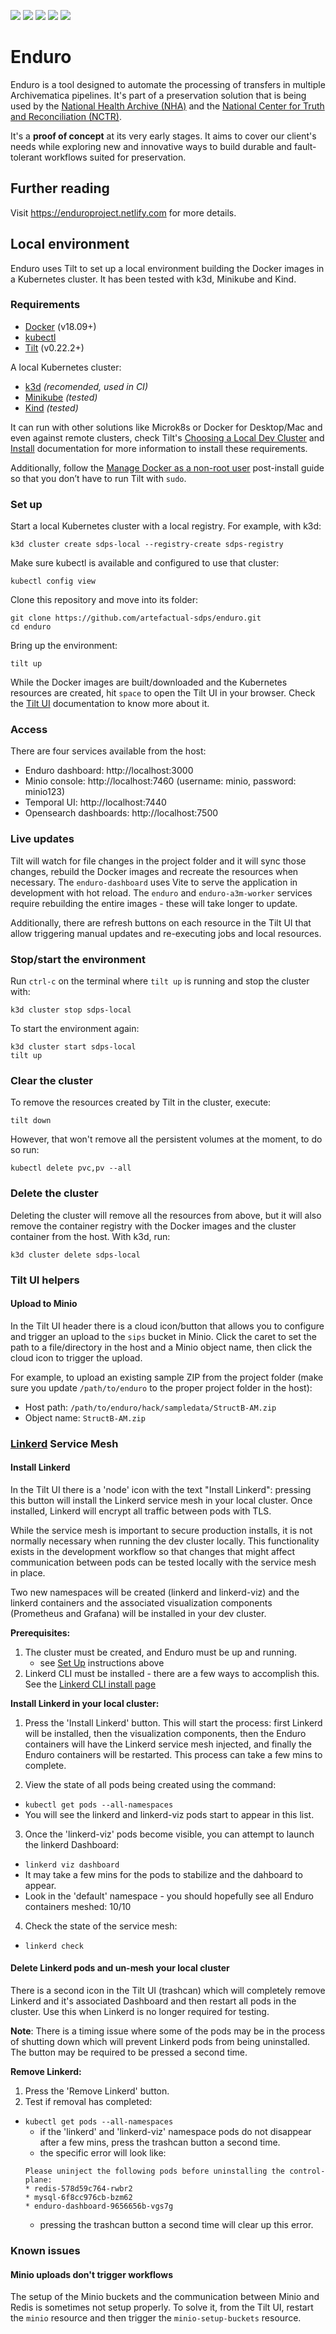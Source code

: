 <p align="left">
  <a href="https://github.com/artefactual-labs/enduro/releases/latest"><img src="https://img.shields.io/github/v/release/artefactual-labs/enduro.svg?color=orange"/></a>
  <img src="https://github.com/artefactual-labs/enduro/workflows/Test/badge.svg"/>
  <a href="LICENSE"><img src="https://img.shields.io/badge/license-Apache%202.0-blue.svg"/></a>
  <a href="https://goreportcard.com/report/github.com/artefactual-labs/enduro"><img src="https://goreportcard.com/badge/github.com/artefactual-labs/enduro"/></a>
  <a href="https://codecov.io/gh/artefactual-labs/enduro"><img src="https://img.shields.io/codecov/c/github/artefactual-labs/enduro"/></a>
</p>

# Enduro

Enduro is a tool designed to automate the processing of transfers in multiple
Archivematica pipelines. It's part of a preservation solution that is being
used by the [National Health Archive (NHA)] and the [National Center for Truth
and Reconciliation (NCTR)].

It's a **proof of concept** at its very early stages. It aims to cover our
client's needs while exploring new and innovative ways to build durable and
fault-tolerant workflows suited for preservation.

## Further reading

Visit https://enduroproject.netlify.com for more details.

## Local environment

Enduro uses Tilt to set up a local environment building the Docker images in a
Kubernetes cluster. It has been tested with k3d, Minikube and Kind.

### Requirements

- [Docker] (v18.09+)
- [kubectl]
- [Tilt] (v0.22.2+)

A local Kubernetes cluster:

- [k3d] _(recomended, used in CI)_
- [Minikube] _(tested)_
- [Kind] _(tested)_

It can run with other solutions like Microk8s or Docker for Desktop/Mac and
even against remote clusters, check Tilt's [Choosing a Local Dev Cluster] and
[Install] documentation for more information to install these requirements.

Additionally, follow the [Manage Docker as a non-root user] post-install guide
so that you don’t have to run Tilt with `sudo`.

### Set up

Start a local Kubernetes cluster with a local registry. For example, with k3d:

```
k3d cluster create sdps-local --registry-create sdps-registry
```

Make sure kubectl is available and configured to use that cluster:

```
kubectl config view
```

Clone this repository and move into its folder:

```
git clone https://github.com/artefactual-sdps/enduro.git
cd enduro
```

Bring up the environment:

```
tilt up
```

While the Docker images are built/downloaded and the Kubernetes resources are
created, hit `space` to open the Tilt UI in your browser. Check the [Tilt UI]
documentation to know more about it.

### Access

There are four services available from the host:

- Enduro dashboard: http://localhost:3000
- Minio console: http://localhost:7460 (username: minio, password: minio123)
- Temporal UI: http://localhost:7440
- Opensearch dashboards: http://localhost:7500

### Live updates

Tilt will watch for file changes in the project folder and it will sync those
changes, rebuild the Docker images and recreate the resources when necessary.
The `enduro-dashboard` uses Vite to serve the application in development with
hot reload. The `enduro` and `enduro-a3m-worker` services require rebuilding
the entire images - these will take longer to update.

Additionally, there are refresh buttons on each resource in the Tilt UI that
allow triggering manual updates and re-executing jobs and local resources.

### Stop/start the environment

Run `ctrl-c` on the terminal where `tilt up` is running and stop the cluster
with:

```
k3d cluster stop sdps-local
```

To start the environment again:

```
k3d cluster start sdps-local
tilt up
```

### Clear the cluster

To remove the resources created by Tilt in the cluster, execute:

```
tilt down
```

However, that won't remove all the persistent volumes at the moment, to do so
run:

```
kubectl delete pvc,pv --all
```

### Delete the cluster

Deleting the cluster will remove all the resources from above, but it will also
remove the container registry with the Docker images and the cluster container
from the host. With k3d, run:

```
k3d cluster delete sdps-local
```

### Tilt UI helpers

#### Upload to Minio

In the Tilt UI header there is a cloud icon/button that allows you to configure
and trigger an upload to the `sips` bucket in Minio. Click the caret to set the
path to a file/directory in the host and a Minio object name, then click the
cloud icon to trigger the upload.

For example, to upload an existing sample ZIP from the project folder (make
sure you update `/path/to/enduro` to the proper project folder in the host):

- Host path: `/path/to/enduro/hack/sampledata/StructB-AM.zip`
- Object name: `StructB-AM.zip`

### [Linkerd] Service Mesh

#### Install Linkerd

In the Tilt UI there is a 'node' icon with the text "Install Linkerd": pressing
this button will install the Linkerd service mesh in your local cluster. Once
installed, Linkerd will encrypt all traffic between pods with TLS.

While the service mesh is important to secure production installs, it is not
normally necessary when running the dev cluster locally. This functionality
exists in the development workflow so that changes that might affect
communication between pods can be tested locally with the service mesh in
place.

Two new namespaces will be created (linkerd and linkerd-viz) and the linkerd
containers and the associated visualization components (Prometheus and Grafana)
will be installed in your dev cluster.

**Prerequisites:**

1. The cluster must be created, and Enduro must be up and running.
   - see [Set Up](#set-up) instructions above
2. Linkerd CLI must be installed - there are a few ways to accomplish this. See
   the [Linkerd CLI install page]

**Install Linkerd in your local cluster:**

1. Press the 'Install Linkerd' button. This will start the process: first
   Linkerd will be installed, then the visualization components, then the Enduro
   containers will have the Linkerd service mesh injected, and finally the Enduro
   containers will be restarted. This process can take a few mins to complete.

2. View the state of all pods being created using the command:

- `kubectl get pods --all-namespaces`
- You will see the linkerd and linkerd-viz pods start to appear in this list.

3. Once the 'linkerd-viz' pods become visible, you can attempt to launch the
   linkerd Dashboard:

- `linkerd viz dashboard`
- It may take a few mins for the pods to stabilize and the dahboard to appear.
- Look in the 'default' namespace - you should hopefully see all Enduro
  containers meshed: 10/10

4. Check the state of the service mesh:

- `linkerd check`

#### Delete Linkerd pods and un-mesh your local cluster

There is a second icon in the Tilt UI (trashcan) which will completely remove
Linkerd and it's associated Dashboard and then restart all pods in the cluster.
Use this when Linkerd is no longer required for testing.

**Note**: There is a timing issue where some of the pods may be in the process of
shutting down which will prevent Linkerd pods from being uninstalled. The
button may be required to be pressed a second time.

**Remove Linkerd:**

1. Press the 'Remove Linkerd' button.
2. Test if removal has completed:

- `kubectl get pods --all-namespaces`
  - if the 'linkerd' and 'linkerd-viz' namespace pods do not disappear after a
    few mins, press the trashcan button a second time.
  - the specific error will look like:
  ```
  Please uninject the following pods before uninstalling the control-plane:
  * redis-578d59c764-rwbr2
  * mysql-6f8cc976cb-bzm62
  * enduro-dashboard-9656656b-vgs7g
  ```
  - pressing the trashcan button a second time will clear up this error.

### Known issues

#### Minio uploads don't trigger workflows

The setup of the Minio buckets and the communication between Minio and Redis
is sometimes not setup properly. To solve it, from the Tilt UI, restart the
`minio` resource and then trigger the `minio-setup-buckets` resource.

[national health archive (nha)]: https://www.piql.com/norwegians-digital-health-data-to-be-preserved-for-future-generations/
[national center for truth and reconciliation (nctr)]: https://nctr.ca/about/about-the-nctr/our-mandate/
[docker]: https://docs.docker.com/get-docker/
[kubectl]: https://kubernetes.io/docs/tasks/tools/#kubectl
[tilt]: https://docs.tilt.dev/tutorial/1-prerequisites.html#install-tilt
[k3d]: https://k3d.io/v5.4.3/#installation
[minikube]: https://minikube.sigs.k8s.io/docs/start/
[kind]: https://kind.sigs.k8s.io/docs/user/quick-start#installation
[choosing a local dev cluster]: https://docs.tilt.dev/choosing_clusters.html
[install]: https://docs.tilt.dev/install.html
[manage docker as a non-root user]: https://docs.docker.com/engine/install/linux-postinstall/#manage-docker-as-a-non-root-user
[tilt ui]: https://docs.tilt.dev/tutorial/3-tilt-ui.html
[linkerd]: https://linkerd.io/
[linkerd cli install page]: https://linkerd.io/2.11/getting-started/#step-1-install-the-cli
